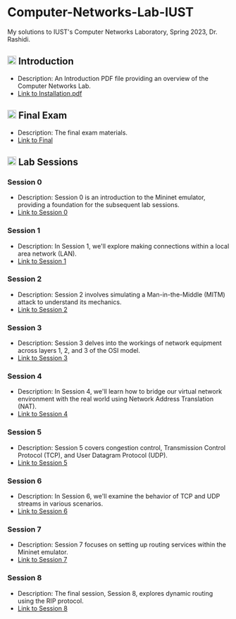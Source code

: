 # Computer-Networks-Lab-IUST
My solutions to IUST's Computer Networks Laboratory, Spring 2023, Dr. Rashidi.

## <img width="20" height="20" src="https://img.icons8.com/external-kiranshastry-lineal-kiranshastry/64/41b883/external-idea-advertising-kiranshastry-lineal-kiranshastry-3.png" alt="introduction"/> Introduction
- Description: An Introduction PDF file providing an overview of the Computer Networks Lab.
- [Link to Installation.pdf](https://github.com/lelnazrezaeel/Computer-Networks-Lab-IUST/blob/main/Installation.pdf)

## <img width="20" height="20" src="https://img.icons8.com/wired/64/41b883/test-passed.png" alt="test-passed"/> Final Exam
- Description: The final exam materials.
- [Link to Final](https://github.com/lelnazrezaeel/Computer-Networks-Lab-IUST/blob/main/Final)

## <img width="20" height="20" src="https://img.icons8.com/ios/50/41b883/homework.png" alt="homework"/> Lab Sessions
### Session 0
- Description: Session 0 is an introduction to the Mininet emulator, providing a foundation for the subsequent lab sessions.
- [Link to Session 0](https://github.com/lelnazrezaeel/Computer-Networks-Lab-IUST/tree/main/Session0)

### Session 1
- Description: In Session 1, we'll explore making connections within a local area network (LAN).
- [Link to Session 1](https://github.com/lelnazrezaeel/Computer-Networks-Lab-IUST/tree/main/Session1)

### Session 2
- Description: Session 2 involves simulating a Man-in-the-Middle (MITM) attack to understand its mechanics.
- [Link to Session 2](https://github.com/lelnazrezaeel/Computer-Networks-Lab-IUST/tree/main/Session2)

### Session 3
- Description: Session 3 delves into the workings of network equipment across layers 1, 2, and 3 of the OSI model.
- [Link to Session 3](https://github.com/lelnazrezaeel/Computer-Networks-Lab-IUST/tree/main/Session3)

### Session 4
- Description: In Session 4, we'll learn how to bridge our virtual network environment with the real world using Network Address Translation (NAT).
- [Link to Session 4](https://github.com/lelnazrezaeel/Computer-Networks-Lab-IUST/tree/main/Session4)

### Session 5
- Description: Session 5 covers congestion control, Transmission Control Protocol (TCP), and User Datagram Protocol (UDP).
- [Link to Session 5](https://github.com/lelnazrezaeel/Computer-Networks-Lab-IUST/tree/main/Session5)

### Session 6
- Description: In Session 6, we'll examine the behavior of TCP and UDP streams in various scenarios.
- [Link to Session 6](https://github.com/lelnazrezaeel/Computer-Networks-Lab-IUST/tree/main/Session6)

### Session 7
- Description: Session 7 focuses on setting up routing services within the Mininet emulator.
- [Link to Session 7](https://github.com/lelnazrezaeel/Computer-Networks-Lab-IUST/tree/main/Session7)

### Session 8
- Description: The final session, Session 8, explores dynamic routing using the RIP protocol.
- [Link to Session 8](https://github.com/lelnazrezaeel/Computer-Networks-Lab-IUST/tree/main/Session8)
